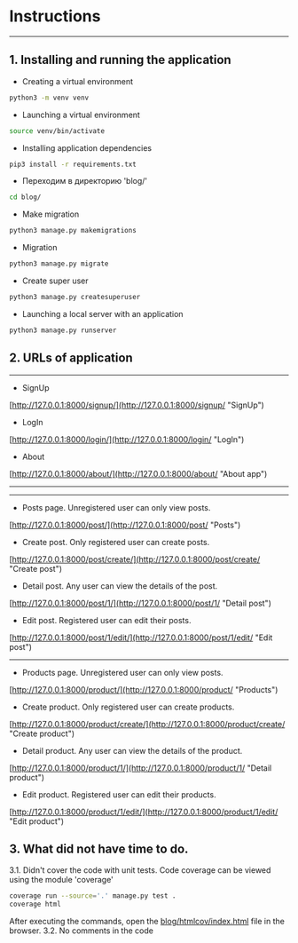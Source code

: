# Instructions
______
## 1. Installing and running the application
* Creating a virtual environment
```bash
python3 -m venv venv
```
* Launching a virtual environment
```bash
source venv/bin/activate
```
* Installing application dependencies
```bash
pip3 install -r requirements.txt
```
* Переходим в директорию 'blog/'
```bash
cd blog/
```
* Make migration
```bash
python3 manage.py makemigrations
```
* Migration
```bash
python3 manage.py migrate
```
* Create super user
```bash
python3 manage.py createsuperuser
```
* Launching a local server with an application
```bash
python3 manage.py runserver
```
## 2. URLs of application
______
* SignUp

[http://127.0.0.1:8000/signup/](http://127.0.0.1:8000/signup/ "SignUp")

* LogIn

[http://127.0.0.1:8000/login/](http://127.0.0.1:8000/login/ "LogIn")

* About

[http://127.0.0.1:8000/about/](http://127.0.0.1:8000/about/ "About app")
______

______
* Posts page. 
Unregistered user can only view posts.
  
[http://127.0.0.1:8000/post/](http://127.0.0.1:8000/post/ "Posts")

* Create post.
Only registered user can create posts.

[http://127.0.0.1:8000/post/create/](http://127.0.0.1:8000/post/create/ "Create post")

* Detail post.
Any user can view the details of the post.

[http://127.0.0.1:8000/post/1/](http://127.0.0.1:8000/post/1/ "Detail post")
  
* Edit post. 
  Registered user can edit their posts.

[http://127.0.0.1:8000/post/1/edit/](http://127.0.0.1:8000/post/1/edit/ "Edit post")
______
* Products page. 
Unregistered user can only view posts.
  
[http://127.0.0.1:8000/product/](http://127.0.0.1:8000/product/ "Products")

* Create product.
Only registered user can create products.

[http://127.0.0.1:8000/product/create/](http://127.0.0.1:8000/product/create/ "Create product")

* Detail product.
Any user can view the details of the product.

[http://127.0.0.1:8000/product/1/](http://127.0.0.1:8000/product/1/ "Detail product")
  
* Edit product. 
  Registered user can edit their products.

[http://127.0.0.1:8000/product/1/edit/](http://127.0.0.1:8000/product/1/edit/ "Edit product")

## 3. What did not have time to do.

3.1. Didn't cover the code with unit tests. Code coverage can be 
   viewed using the module 'coverage'
```bash
coverage run --source='.' manage.py test .
coverage html
```
After executing the commands, open the [blog/htmlcov/index.html](blog/htmlcov/index.html) file in the browser.
3.2. No comments in the code